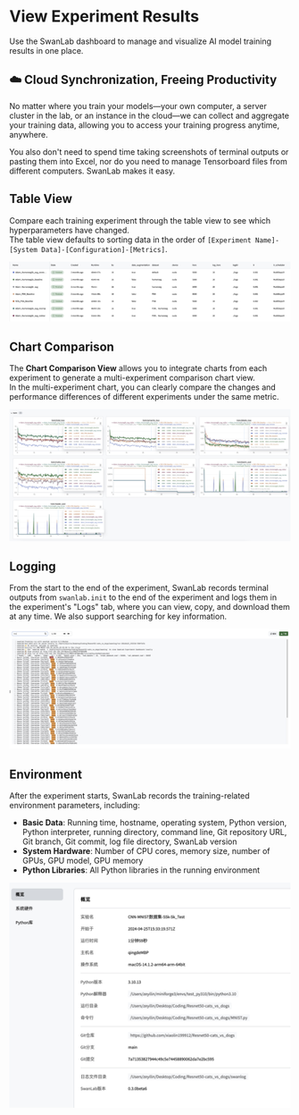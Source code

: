 # View Experiment Results

Use the SwanLab dashboard to manage and visualize AI model training results in one place.

## ☁️ Cloud Synchronization, Freeing Productivity

No matter where you train your models—your own computer, a server cluster in the lab, or an instance in the cloud—we can collect and aggregate your training data, allowing you to access your training progress anytime, anywhere.

You also don't need to spend time taking screenshots of terminal outputs or pasting them into Excel, nor do you need to manage Tensorboard files from different computers. SwanLab makes it easy.

## Table View

Compare each training experiment through the table view to see which hyperparameters have changed.  
The table view defaults to sorting data in the order of `[Experiment Name]-[System Data]-[Configuration]-[Metrics]`.

![view-result](/assets/view-result-1.jpg)

## Chart Comparison

The **Chart Comparison View** allows you to integrate charts from each experiment to generate a multi-experiment comparison chart view.  
In the multi-experiment chart, you can clearly compare the changes and performance differences of different experiments under the same metric.

![chart-comparison](/assets/chart-comparison.jpg)

## Logging

From the start to the end of the experiment, SwanLab records terminal outputs from `swanlab.init` to the end of the experiment and logs them in the experiment's "Logs" tab, where you can view, copy, and download them at any time. We also support searching for key information.

![logging](/assets/logging.jpg)

## Environment

After the experiment starts, SwanLab records the training-related environment parameters, including:

- **Basic Data**: Running time, hostname, operating system, Python version, Python interpreter, running directory, command line, Git repository URL, Git branch, Git commit, log file directory, SwanLab version
- **System Hardware**: Number of CPU cores, memory size, number of GPUs, GPU model, GPU memory
- **Python Libraries**: All Python libraries in the running environment

![environment](/assets/environment.jpg)